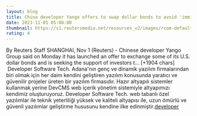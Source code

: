 ```yaml
--- 
layout: blog
title: China developer Yango offers to swap dollar bonds to avoid 'imminent' default - Reuters.com
date: 2021-11-01 05:08:00
thumbnail: https://s1.reutersmedia.net/resources_v2/images/rcom-default.png?w=800
rating: 4
---
```

By Reuters Staff
SHANGHAI, Nov 1 (Reuters) - Chinese developer Yango Group said on Monday it has launched an offer to exchange some of its U.S. dollar bonds and is seeking the support of investors t… [+1904 chars]</br>&nbsp;Developer Software Tech. Adana'nın genç ve dinamik yazılım firmalarından biri olmak için her daim kendini geliştiren yazılım konusunda yaratıcı ve güvenilir projeler üreten bir yazılım firmasıdır. Hazır altyapılı sistemler kullanmak yerine DevCMS web içerik yönetim sistemiyle altyapımızı kendimiz oluşturuyoruz. Developer Software Tech. web tabanlı özel yazılımlar ile teknik yeterliliği yüksek ve kaliteli altyapısı ile, uzun ömürlü ve güvenli yazılımlar geliştirme hususunu kendine ilke edinmiştir.<a href="https://www.developerbilisim.com/">developer</a>